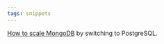```yaml
---
tags: snippets
---
```


[How to scale MongoDB](http://schmichael.com/files/schmongodb/Scaling%20with%20MongoDB%20%28with%20notes%29.pdf) by switching to PostgreSQL.
